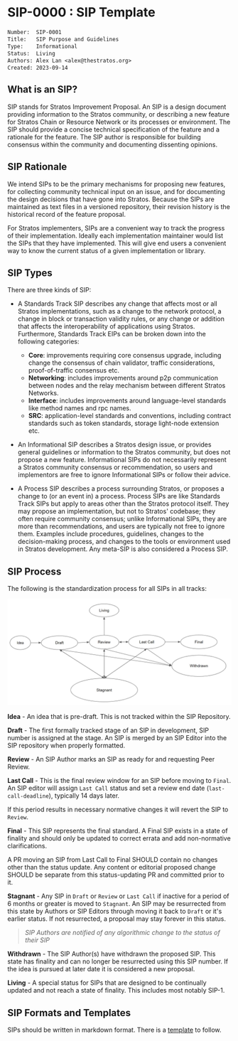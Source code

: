 # SIP-0000 : SIP Template

```
Number:  SIP-0001
Title:   SIP Purpose and Guidelines
Type:    Informational
Status:  Living
Authors: Alex Lan <alex@thestratos.org>
Created: 2023-09-14
```

## What is an SIP?

SIP stands for Stratos Improvement Proposal. An SIP is a design document providing information to the Stratos community, or describing a new feature for Stratos Chain or Resource Network or its processes or environment. The SIP should provide a concise technical specification of the feature and a rationale for the feature. The SIP author is responsible for building consensus within the community and documenting dissenting opinions.

## SIP Rationale

We intend SIPs to be the primary mechanisms for proposing new features, for collecting community technical input on an issue, and for documenting the design decisions that have gone into Stratos. Because the SIPs are maintained as text files in a versioned repository, their revision history is the historical record of the feature proposal.

For Stratos implementers, SIPs are a convenient way to track the progress of their implementation. Ideally each implementation maintainer would list the SIPs that they have implemented. This will give end users a convenient way to know the current status of a given implementation or library.

## SIP Types

There are three kinds of SIP:

- A Standards Track SIP describes any change that affects most or all Stratos implementations, such as a change to the network protocol, a change in block or transaction validity rules, or any change or addition that affects the interoperability of applications using Stratos. 
Furthermore, Standards Track EIPs can be broken down into the following categories:
  - **Core**: improvements requiring core consensus upgrade, including change the consensus of chain validator, traffic considerations, proof-of-traffic consensus etc.
  - **Networking**: includes improvements around p2p communication between nodes and the relay mechanism between different Stratos Networks. 
  - **Interface**: includes improvements around language-level standards like method names and rpc names.
  - **SRC**: application-level standards and conventions, including contract standards such as token standards, storage light-node extension etc. 

- An Informational SIP describes a Stratos design issue, or provides general guidelines or information to the Stratos community, but does not propose a new feature. Informational SIPs do not necessarily represent a Stratos community consensus or recommendation, so users and implementors are free to ignore Informational SIPs or follow their advice.

- A Process SIP describes a process surrounding Stratos, or proposes a change to (or an event in) a process. Process SIPs are like Standards Track SIPs but apply to areas other than the Stratos protocol itself. They may propose an implementation, but not to Stratos' codebase; they often require community consensus; unlike Informational SIPs, they are more than recommendations, and users are typically not free to ignore them. Examples include procedures, guidelines, changes to the decision-making process, and changes to the tools or environment used in Stratos development. Any meta-SIP is also considered a Process SIP.


## SIP Process

The following is the standardization process for all SIPs in all tracks:

![SIP-process.jpg](asset%2Fsip-0001%2FSIP-process.jpg)

**Idea** - An idea that is pre-draft. This is not tracked within the SIP Repository.

**Draft** - The first formally tracked stage of an SIP in development, SIP number is assigned at the stage. An SIP is merged by an SIP Editor into the SIP repository when properly formatted.

**Review** - An SIP Author marks an SIP as ready for and requesting Peer Review.

**Last Call** - This is the final review window for an SIP before moving to `Final`. An SIP editor will assign `Last Call` status and set a review end date (`last-call-deadline`), typically 14 days later.

If this period results in necessary normative changes it will revert the SIP to `Review`.

**Final** - This SIP represents the final standard. A Final SIP exists in a state of finality and should only be updated to correct errata and add non-normative clarifications.

A PR moving an SIP from Last Call to Final SHOULD contain no changes other than the status update. Any content or editorial proposed change SHOULD be separate from this status-updating PR and committed prior to it.

**Stagnant** - Any SIP in `Draft` or `Review` or `Last Call` if inactive for a period of 6 months or greater is moved to `Stagnant`. An SIP may be resurrected from this state by Authors or SIP Editors through moving it back to `Draft` or it's earlier status. If not resurrected, a proposal may stay forever in this status.

>*SIP Authors are notified of any algorithmic change to the status of their SIP*

**Withdrawn** - The SIP Author(s) have withdrawn the proposed SIP. This state has finality and can no longer be resurrected using this SIP number. If the idea is pursued at later date it is considered a new proposal.

**Living** - A special status for SIPs that are designed to be continually updated and not reach a state of finality. This includes most notably SIP-1.

## SIP Formats and Templates

SIPs should be written in markdown format. There is a [template](sip-0000.md) to follow.

